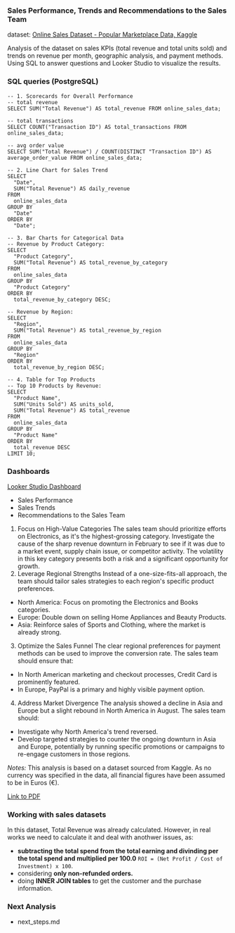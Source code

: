 
### Sales Performance, Trends and Recommendations to the Sales Team

dataset: [Online Sales Dataset - Popular Marketplace Data, Kaggle](https://www.kaggle.com/datasets/shreyanshverma27/online-sales-dataset-popular-marketplace-data?resource=download)

Analysis of the dataset on sales KPIs (total revenue and total units sold) and trends on revenue per month, geographic analysis, and payment methods. Using SQL to answer questions and Looker Studio to visualize the results.



### SQL queries (PostgreSQL)
```
-- 1. Scorecards for Overall Performance
-- total revenue
SELECT SUM("Total Revenue") AS total_revenue FROM online_sales_data;

-- total transactions
SELECT COUNT("Transaction ID") AS total_transactions FROM online_sales_data;

-- avg order value
SELECT SUM("Total Revenue") / COUNT(DISTINCT "Transaction ID") AS average_order_value FROM online_sales_data;

-- 2. Line Chart for Sales Trend
SELECT
  "Date",
  SUM("Total Revenue") AS daily_revenue
FROM
  online_sales_data
GROUP BY
  "Date"
ORDER BY
  "Date";

-- 3. Bar Charts for Categorical Data
-- Revenue by Product Category:
SELECT
  "Product Category",
  SUM("Total Revenue") AS total_revenue_by_category
FROM
  online_sales_data
GROUP BY
  "Product Category"
ORDER BY
  total_revenue_by_category DESC;

-- Revenue by Region:
SELECT
  "Region",
  SUM("Total Revenue") AS total_revenue_by_region
FROM
  online_sales_data
GROUP BY
  "Region"
ORDER BY
  total_revenue_by_region DESC;

-- 4. Table for Top Products
-- Top 10 Products by Revenue:
SELECT
  "Product Name",
  SUM("Units Sold") AS units_sold,
  SUM("Total Revenue") AS total_revenue
FROM
  online_sales_data
GROUP BY
  "Product Name"
ORDER BY
  total_revenue DESC
LIMIT 10;
```

### Dashboards
[Looker Studio Dashboard](https://lookerstudio.google.com/u/0/reporting/53db7069-39af-4988-a5bf-e101c8edcce1/page/14AXF/edit)

- Sales Performance
- Sales Trends
- Recommendations to the Sales Team

1. Focus on High-Value Categories
The sales team should prioritize efforts on Electronics, as it's the highest-grossing category. Investigate the cause of the sharp revenue downturn in February to see if it was due to a market event, supply chain issue, or competitor activity. The volatility in this key category presents both a risk and a significant opportunity for growth.
2. Leverage Regional Strengths
Instead of a one-size-fits-all approach, the team should tailor sales strategies to each region's specific product preferences.
- North America: Focus on promoting the Electronics and Books categories.
- Europe: Double down on selling Home Appliances and Beauty Products.
- Asia: Reinforce sales of Sports and Clothing, where the market is already strong.
3. Optimize the Sales Funnel
The clear regional preferences for payment methods can be used to improve the conversion rate. The sales team should ensure that:
- In North American marketing and checkout processes, Credit Card is prominently featured.
- In Europe, PayPal is a primary and highly visible payment option.
4. Address Market Divergence
The analysis showed a decline in Asia and Europe but a slight rebound in North America in August.
The sales team should:
- Investigate why North America's trend reversed.
- Develop targeted strategies to counter the ongoing downturn in Asia and Europe, potentially by running specific promotions or campaigns to re-engage customers in those regions.


*Notes:*
This analysis is based on a dataset sourced from Kaggle. As no currency was specified in the data, all financial figures have been assumed to be in Euros (€).

[Link to PDF](https://github.com/KC2016/sales_2025/blob/main/sales_2025.pdf)



### Working with sales datasets
In this dataset, Total Revenue was already calculated. However, in real works we need to calculate it and deal with anothwer issues, as:
-  **subtracting the total spend from the total earning and divinding per the total spend and multiplied per 100.0** ```ROI = (Net Profit / Cost of Investment) x 100```.
- considering **only non-refunded orders.**
- doing **INNER JOIN tables** to get the customer and the purchase information.

### Next Analysis

- next_steps.md